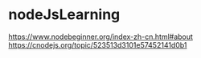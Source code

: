 # nodeJsLearning
https://www.nodebeginner.org/index-zh-cn.html#about
https://cnodejs.org/topic/523513d3101e57452141d0b1
